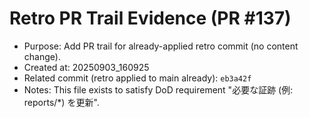 # Retro PR Trail Evidence (PR #137)

- Purpose: Add PR trail for already-applied retro commit (no content change).
- Created at: 20250903_160925
- Related commit (retro applied to main already): `eb3a42f`
- Notes: This file exists to satisfy DoD requirement "必要な証跡 (例: reports/*) を更新".
